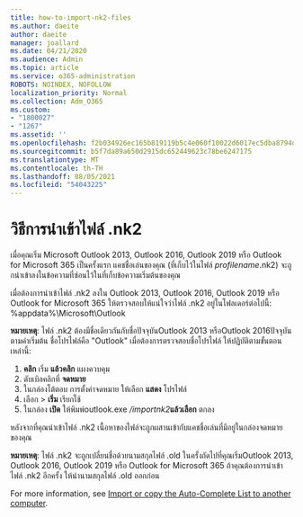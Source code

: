 ```yaml
---
title: how-to-import-nk2-files
ms.author: daeite
author: daeite
manager: joallard
ms.date: 04/21/2020
ms.audience: Admin
ms.topic: article
ms.service: o365-administration
ROBOTS: NOINDEX, NOFOLLOW
localization_priority: Normal
ms.collection: Adm_O365
ms.custom:
- "1800027"
- "1267"
ms.assetid: ''
ms.openlocfilehash: f2b034926ec165b819119b5c4e060f10022d6017ec5dba8794d18ee3e96c709a
ms.sourcegitcommit: b5f7da89a650d2915dc652449623c78be6247175
ms.translationtype: MT
ms.contentlocale: th-TH
ms.lasthandoff: 08/05/2021
ms.locfileid: "54043225"
---
```

# <a name="how-to-import-nk2-files"></a>วิธีการนําเข้าไฟล์ .nk2 

เมื่อคุณเริ่ม Microsoft Outlook 2013, Outlook 2016, Outlook 2019 หรือ Outlook for Microsoft 365 เป็นครั้งแรก แคชชื่อเล่นของคุณ (ที่เก็บไว้ในไฟล์ *profilename*.nk2) จะถูกนําเข้าลงในข้อความที่ซ่อนไว้ในที่เก็บข้อความเริ่มต้นของคุณ

เมื่อต้องการนําเข้าไฟล์ .nk2 ลงใน Outlook 2013, Outlook 2016, Outlook 2019 หรือ Outlook for Microsoft 365 ให้ตรวจสอบให้แน่ใจว่าไฟล์ .nk2 อยู่ในโฟลเดอร์ต่อไปนี้: %appdata%\Microsoft\Outlook

**หมายเหตุ**: ไฟล์ .nk2 ต้องมีชื่อเดียวกันกับชื่อปัจจุบันOutlook 2013 หรือOutlook 2016ปัจจุบัน ตามค่าเริ่มต้น ชื่อโปรไฟล์คือ "Outlook" เมื่อต้องการตรวจสอบชื่อโปรไฟล์ ให้ปฏิบัติตามขั้นตอนเหล่านี้: 
1. **คลิก** เริ่ม **แล้วคลิก** แผงควบคุม
2. ดับเบิลคลิกที่ **จดหมาย**
3. ในกล่องโต้ตอบ การตั้งค่าจดหมาย ให้เลือก **แสดง** โปรไฟล์
4. เลือก  >  **เริ่ม** เรียกใช้
5. ในกล่อง **เปิด** ให้พิมพ์outlook.exe */importnk2***แล้วเลือก** ตกลง 

หลังจากที่คุณนําเข้าไฟล์ .nk2 เนื้อหาของไฟล์จะถูกผสานเข้ากับแคชชื่อเล่นที่มีอยู่ในกล่องจดหมายของคุณ

**หมายเหตุ**: ไฟล์ .nk2 จะถูกเปลี่ยนชื่อด้วยนามสกุลไฟล์ .old ในครั้งถัดไปที่คุณเริ่มOutlook 2013, Outlook 2016, Outlook 2019 หรือ Outlook for Microsoft 365 ถ้าคุณต้องการนําเข้าไฟล์ .nk2 อีกครั้ง ให้นํานามสกุลไฟล์ .old ออกก่อน

For more information, see [Import or copy the Auto-Complete List to another computer](https://support.microsoft.com/help/2806550/how-to-import-nk2-files-into-outlook%).